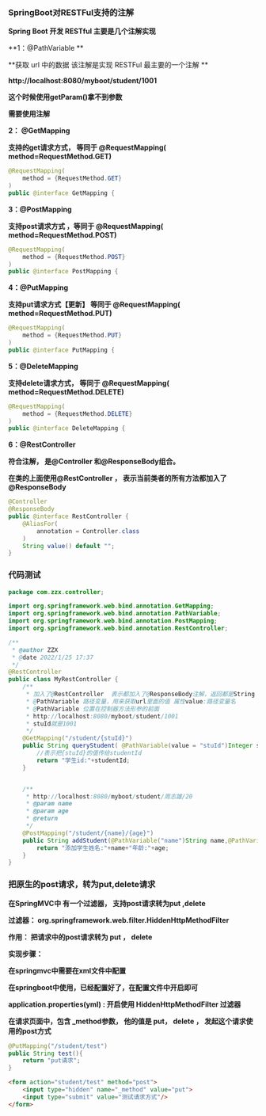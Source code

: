 ### SpringBoot对RESTFul支持的注解



**Spring Boot 开发 RESTful 主要是几个注解实现**



**1：@PathVariable **

**获取 url 中的数据 该注解是实现 RESTFul 最主要的一个注解 **

**http://localhost:8080/myboot/student/1001**

**这个时候使用getParam()拿不到参数**

**需要使用注解**



**2： @GetMapping** 

**支持的get请求方式，  等同于 @RequestMapping( method=RequestMethod.GET)**

```java
@RequestMapping(
    method = {RequestMethod.GET}
)
public @interface GetMapping {
```



**3：@PostMapping**

**支持post请求方式 ，等同于 @RequestMapping( method=RequestMethod.POST)**

```java
@RequestMapping(
    method = {RequestMethod.POST}
)
public @interface PostMapping {
```



**4：@PutMapping**

**支持put请求方式【更新】  等同于 @RequestMapping( method=RequestMethod.PUT)**

```java
@RequestMapping(
    method = {RequestMethod.PUT}
)
public @interface PutMapping {
```



**5：@DeleteMapping**

**支持delete请求方式，  等同于 @RequestMapping( method=RequestMethod.DELETE)**

```java
@RequestMapping(
    method = {RequestMethod.DELETE}
)
public @interface DeleteMapping {
```



**6：@RestController**

**符合注解， 是@Controller 和@ResponseBody组合。**

**在类的上面使用@RestController ， 表示当前类者的所有方法都加入了 @ResponseBody**

```java
@Controller
@ResponseBody
public @interface RestController {
    @AliasFor(
        annotation = Controller.class
    )
    String value() default "";
}
```



### 代码测试

```java
package com.zzx.controller;

import org.springframework.web.bind.annotation.GetMapping;
import org.springframework.web.bind.annotation.PathVariable;
import org.springframework.web.bind.annotation.PostMapping;
import org.springframework.web.bind.annotation.RestController;

/**
 * @author ZZX
 * @date 2022/1/25 17:37
 */
@RestController
public class MyRestController {
    /**
     * 加入了@RestController  表示都加入了@ResponseBody注解，返回都是String
     * @PathVariable 路径变量，用来获取url里面的值 属性value:路径变量名
     * @PathVariable 位置在控制器方法形参的前面
     * http://localhost:8080/myboot/student/1001
     * stuId就是1001
     */
    @GetMapping("/student/{stuId}")
    public String queryStudent( @PathVariable(value = "stuId")Integer studentId){
        //表示把{stuId}的值传给studentId
        return "学生id:"+studentId;
    }


    /**
     * http://localhost:8080/myboot/student/周志雄/20
     * @param name
     * @param age
     * @return
     */
    @PostMapping("/student/{name}/{age}")
    public String addStudent(@PathVariable("name")String name,@PathVariable("age")Integer age){
        return "添加学生姓名:"+name+"年龄:"+age;
    }
}
```



### 把原生的post请求，转为put,delete请求

**在SpringMVC中 有一个过滤器， 支持post请求转为put ,delete**



**过滤器： org.springframework.web.filter.HiddenHttpMethodFilter**

**作用： 把请求中的post请求转为 put ， delete**



**实现步骤：**

**在springmvc中需要在xml文件中配置**

**在springboot中使用，已经配置好了，在配置文件中开启即可**

**application.properties(yml) : 开启使用 HiddenHttpMethodFilter 过滤器**

**在请求页面中，包含 _method参数， 他的值是 put， delete  ，  发起这个请求使用的post方式**



```java
@PutMapping("/student/test")
public String test(){
    return "put请求";
}
```



```html
<form action="student/test" method="post">
    <input type="hidden" name="_method" value="put">
    <input type="submit" value="测试请求方式"/>
</form>
```